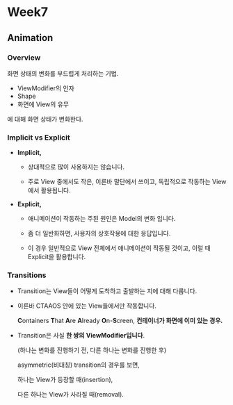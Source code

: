 # Week7

## Animation

### Overview

화면 상태의 변화를 부드럽게 처리하는 기법.

- ViewModifier의 인자
- Shape
- 화면에 View의 유무

에 대해 화면 상태가 변화한다.

### Implicit vs Explicit

- **Implicit,**

  - 상대적으로 많이 사용하지는 않습니다.

  - 주로 View 중에서도 작은, 이른바 말단에서 쓰이고, 독립적으로 작동하는 View에서 활용됩니다.


- **Explicit,**

  - 애니메이션이 작동하는 주된 원인은 Model의 변화 입니다.

  - 좀 더 일반화하면, 사용자의 상호작용에 대한 응답입니다.

  - 이 경우 일반적으로 View 전체에서 애니메이션이 작동될 것이고, 이럴 때 Explicit을 활용합니다.

### Transitions

- Transition는 View들이 어떻게 도착하고 출발하는 지에 대해 다룹니다.

- 이른바 CTAAOS 안에 있는 View들에서만 작동합니다.

  **C**ontainers **T**hat **A**re **A**lready **O**n-**S**creen, **컨테이너가 화면에 이미 있는 경우.**

- Transition은 사실 **한 쌍의** **ViewModifier입니다**.

  (하나는 변화를 진행하기 전, 다른 하나는 변화를 진행한 후)

  asymmetric(비대칭) transition의 경우를 보면, 

    하나는 View가 등장할 때(insertion), 

    다른 하나는 View가 사라질 때(removal).
